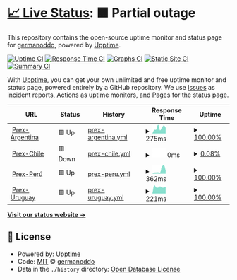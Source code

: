 # [📈 Live Status](https://germanoddo.github.io/webstatus): <!--live status--> **🟧 Partial outage**

This repository contains the open-source uptime monitor and status page for [germanoddo](https://germanoddo.github.io/webstatus), powered by [Upptime](https://github.com/upptime/upptime).

[![Uptime CI](https://github.com/germanoddo/webstatus/workflows/Uptime%20CI/badge.svg)](https://github.com/germanoddo/webstatus/actions?query=workflow%3A%22Uptime+CI%22)
[![Response Time CI](https://github.com/germanoddo/webstatus/workflows/Response%20Time%20CI/badge.svg)](https://github.com/germanoddo/webstatus/actions?query=workflow%3A%22Response+Time+CI%22)
[![Graphs CI](https://github.com/germanoddo/webstatus/workflows/Graphs%20CI/badge.svg)](https://github.com/germanoddo/webstatus/actions?query=workflow%3A%22Graphs+CI%22)
[![Static Site CI](https://github.com/germanoddo/webstatus/workflows/Static%20Site%20CI/badge.svg)](https://github.com/germanoddo/webstatus/actions?query=workflow%3A%22Static+Site+CI%22)
[![Summary CI](https://github.com/germanoddo/webstatus/workflows/Summary%20CI/badge.svg)](https://github.com/germanoddo/webstatus/actions?query=workflow%3A%22Summary+CI%22)

With [Upptime](https://upptime.js.org), you can get your own unlimited and free uptime monitor and status page, powered entirely by a GitHub repository. We use [Issues](https://github.com/germanoddo/webstatus/issues) as incident reports, [Actions](https://github.com/germanoddo/webstatus/actions) as uptime monitors, and [Pages](https://germanoddo.github.io/webstatus) for the status page.

<!--start: status pages-->
<!-- This summary is generated by Upptime (https://github.com/upptime/upptime) -->
<!-- Do not edit this manually, your changes will be overwritten -->
<!-- prettier-ignore -->
| URL | Status | History | Response Time | Uptime |
| --- | ------ | ------- | ------------- | ------ |
| <img alt="" src="https://www.prexcard.com.ar/assets/img/2020/favicon/favicon-32.png" height="13"> [Prex-Argentina](https://www.prexcard.com.ar) | 🟩 Up | [prex-argentina.yml](https://github.com/germanoddo/webstatus/commits/HEAD/history/prex-argentina.yml) | <details><summary><img alt="Response time graph" src="./graphs/prex-argentina/response-time-week.png" height="20"> 275ms</summary><br><a href="https://webstatus.prexcard.com/history/prex-argentina"><img alt="Response time 275" src="https://img.shields.io/endpoint?url=https%3A%2F%2Fraw.githubusercontent.com%2Fgermanoddo%2Fwebstatus%2FHEAD%2Fapi%2Fprex-argentina%2Fresponse-time.json"></a><br><a href="https://webstatus.prexcard.com/history/prex-argentina"><img alt="24-hour response time 275" src="https://img.shields.io/endpoint?url=https%3A%2F%2Fraw.githubusercontent.com%2Fgermanoddo%2Fwebstatus%2FHEAD%2Fapi%2Fprex-argentina%2Fresponse-time-day.json"></a><br><a href="https://webstatus.prexcard.com/history/prex-argentina"><img alt="7-day response time 275" src="https://img.shields.io/endpoint?url=https%3A%2F%2Fraw.githubusercontent.com%2Fgermanoddo%2Fwebstatus%2FHEAD%2Fapi%2Fprex-argentina%2Fresponse-time-week.json"></a><br><a href="https://webstatus.prexcard.com/history/prex-argentina"><img alt="30-day response time 275" src="https://img.shields.io/endpoint?url=https%3A%2F%2Fraw.githubusercontent.com%2Fgermanoddo%2Fwebstatus%2FHEAD%2Fapi%2Fprex-argentina%2Fresponse-time-month.json"></a><br><a href="https://webstatus.prexcard.com/history/prex-argentina"><img alt="1-year response time 275" src="https://img.shields.io/endpoint?url=https%3A%2F%2Fraw.githubusercontent.com%2Fgermanoddo%2Fwebstatus%2FHEAD%2Fapi%2Fprex-argentina%2Fresponse-time-year.json"></a></details> | <details><summary><a href="https://webstatus.prexcard.com/history/prex-argentina">100.00%</a></summary><a href="https://webstatus.prexcard.com/history/prex-argentina"><img alt="All-time uptime 100.00%" src="https://img.shields.io/endpoint?url=https%3A%2F%2Fraw.githubusercontent.com%2Fgermanoddo%2Fwebstatus%2FHEAD%2Fapi%2Fprex-argentina%2Fuptime.json"></a><br><a href="https://webstatus.prexcard.com/history/prex-argentina"><img alt="24-hour uptime 100.00%" src="https://img.shields.io/endpoint?url=https%3A%2F%2Fraw.githubusercontent.com%2Fgermanoddo%2Fwebstatus%2FHEAD%2Fapi%2Fprex-argentina%2Fuptime-day.json"></a><br><a href="https://webstatus.prexcard.com/history/prex-argentina"><img alt="7-day uptime 100.00%" src="https://img.shields.io/endpoint?url=https%3A%2F%2Fraw.githubusercontent.com%2Fgermanoddo%2Fwebstatus%2FHEAD%2Fapi%2Fprex-argentina%2Fuptime-week.json"></a><br><a href="https://webstatus.prexcard.com/history/prex-argentina"><img alt="30-day uptime 100.00%" src="https://img.shields.io/endpoint?url=https%3A%2F%2Fraw.githubusercontent.com%2Fgermanoddo%2Fwebstatus%2FHEAD%2Fapi%2Fprex-argentina%2Fuptime-month.json"></a><br><a href="https://webstatus.prexcard.com/history/prex-argentina"><img alt="1-year uptime 100.00%" src="https://img.shields.io/endpoint?url=https%3A%2F%2Fraw.githubusercontent.com%2Fgermanoddo%2Fwebstatus%2FHEAD%2Fapi%2Fprex-argentina%2Fuptime-year.json"></a></details>
| <img alt="" src="https://pub-app-s3-prexpe.s3.sa-east-1.amazonaws.com/web_assets/img/favicon/favicon-32.png" height="13"> [Prex-Chile](https://prexcard.cl/) | 🟥 Down | [prex-chile.yml](https://github.com/germanoddo/webstatus/commits/HEAD/history/prex-chile.yml) | <details><summary><img alt="Response time graph" src="./graphs/prex-chile/response-time-week.png" height="20"> 0ms</summary><br><a href="https://webstatus.prexcard.com/history/prex-chile"><img alt="Response time 0" src="https://img.shields.io/endpoint?url=https%3A%2F%2Fraw.githubusercontent.com%2Fgermanoddo%2Fwebstatus%2FHEAD%2Fapi%2Fprex-chile%2Fresponse-time.json"></a><br><a href="https://webstatus.prexcard.com/history/prex-chile"><img alt="24-hour response time 0" src="https://img.shields.io/endpoint?url=https%3A%2F%2Fraw.githubusercontent.com%2Fgermanoddo%2Fwebstatus%2FHEAD%2Fapi%2Fprex-chile%2Fresponse-time-day.json"></a><br><a href="https://webstatus.prexcard.com/history/prex-chile"><img alt="7-day response time 0" src="https://img.shields.io/endpoint?url=https%3A%2F%2Fraw.githubusercontent.com%2Fgermanoddo%2Fwebstatus%2FHEAD%2Fapi%2Fprex-chile%2Fresponse-time-week.json"></a><br><a href="https://webstatus.prexcard.com/history/prex-chile"><img alt="30-day response time 0" src="https://img.shields.io/endpoint?url=https%3A%2F%2Fraw.githubusercontent.com%2Fgermanoddo%2Fwebstatus%2FHEAD%2Fapi%2Fprex-chile%2Fresponse-time-month.json"></a><br><a href="https://webstatus.prexcard.com/history/prex-chile"><img alt="1-year response time 0" src="https://img.shields.io/endpoint?url=https%3A%2F%2Fraw.githubusercontent.com%2Fgermanoddo%2Fwebstatus%2FHEAD%2Fapi%2Fprex-chile%2Fresponse-time-year.json"></a></details> | <details><summary><a href="https://webstatus.prexcard.com/history/prex-chile">0.08%</a></summary><a href="https://webstatus.prexcard.com/history/prex-chile"><img alt="All-time uptime 0.08%" src="https://img.shields.io/endpoint?url=https%3A%2F%2Fraw.githubusercontent.com%2Fgermanoddo%2Fwebstatus%2FHEAD%2Fapi%2Fprex-chile%2Fuptime.json"></a><br><a href="https://webstatus.prexcard.com/history/prex-chile"><img alt="24-hour uptime 0.08%" src="https://img.shields.io/endpoint?url=https%3A%2F%2Fraw.githubusercontent.com%2Fgermanoddo%2Fwebstatus%2FHEAD%2Fapi%2Fprex-chile%2Fuptime-day.json"></a><br><a href="https://webstatus.prexcard.com/history/prex-chile"><img alt="7-day uptime 0.08%" src="https://img.shields.io/endpoint?url=https%3A%2F%2Fraw.githubusercontent.com%2Fgermanoddo%2Fwebstatus%2FHEAD%2Fapi%2Fprex-chile%2Fuptime-week.json"></a><br><a href="https://webstatus.prexcard.com/history/prex-chile"><img alt="30-day uptime 0.08%" src="https://img.shields.io/endpoint?url=https%3A%2F%2Fraw.githubusercontent.com%2Fgermanoddo%2Fwebstatus%2FHEAD%2Fapi%2Fprex-chile%2Fuptime-month.json"></a><br><a href="https://webstatus.prexcard.com/history/prex-chile"><img alt="1-year uptime 0.08%" src="https://img.shields.io/endpoint?url=https%3A%2F%2Fraw.githubusercontent.com%2Fgermanoddo%2Fwebstatus%2FHEAD%2Fapi%2Fprex-chile%2Fuptime-year.json"></a></details>
| <img alt="" src="https://pub-app-s3-prexpe.s3.sa-east-1.amazonaws.com/web_assets/img/favicon/favicon-32.png" height="13"> [Prex-Perú](https://www.prex.com.pe) | 🟩 Up | [prex-peru.yml](https://github.com/germanoddo/webstatus/commits/HEAD/history/prex-peru.yml) | <details><summary><img alt="Response time graph" src="./graphs/prex-peru/response-time-week.png" height="20"> 362ms</summary><br><a href="https://webstatus.prexcard.com/history/prex-peru"><img alt="Response time 362" src="https://img.shields.io/endpoint?url=https%3A%2F%2Fraw.githubusercontent.com%2Fgermanoddo%2Fwebstatus%2FHEAD%2Fapi%2Fprex-peru%2Fresponse-time.json"></a><br><a href="https://webstatus.prexcard.com/history/prex-peru"><img alt="24-hour response time 362" src="https://img.shields.io/endpoint?url=https%3A%2F%2Fraw.githubusercontent.com%2Fgermanoddo%2Fwebstatus%2FHEAD%2Fapi%2Fprex-peru%2Fresponse-time-day.json"></a><br><a href="https://webstatus.prexcard.com/history/prex-peru"><img alt="7-day response time 362" src="https://img.shields.io/endpoint?url=https%3A%2F%2Fraw.githubusercontent.com%2Fgermanoddo%2Fwebstatus%2FHEAD%2Fapi%2Fprex-peru%2Fresponse-time-week.json"></a><br><a href="https://webstatus.prexcard.com/history/prex-peru"><img alt="30-day response time 362" src="https://img.shields.io/endpoint?url=https%3A%2F%2Fraw.githubusercontent.com%2Fgermanoddo%2Fwebstatus%2FHEAD%2Fapi%2Fprex-peru%2Fresponse-time-month.json"></a><br><a href="https://webstatus.prexcard.com/history/prex-peru"><img alt="1-year response time 362" src="https://img.shields.io/endpoint?url=https%3A%2F%2Fraw.githubusercontent.com%2Fgermanoddo%2Fwebstatus%2FHEAD%2Fapi%2Fprex-peru%2Fresponse-time-year.json"></a></details> | <details><summary><a href="https://webstatus.prexcard.com/history/prex-peru">100.00%</a></summary><a href="https://webstatus.prexcard.com/history/prex-peru"><img alt="All-time uptime 100.00%" src="https://img.shields.io/endpoint?url=https%3A%2F%2Fraw.githubusercontent.com%2Fgermanoddo%2Fwebstatus%2FHEAD%2Fapi%2Fprex-peru%2Fuptime.json"></a><br><a href="https://webstatus.prexcard.com/history/prex-peru"><img alt="24-hour uptime 100.00%" src="https://img.shields.io/endpoint?url=https%3A%2F%2Fraw.githubusercontent.com%2Fgermanoddo%2Fwebstatus%2FHEAD%2Fapi%2Fprex-peru%2Fuptime-day.json"></a><br><a href="https://webstatus.prexcard.com/history/prex-peru"><img alt="7-day uptime 100.00%" src="https://img.shields.io/endpoint?url=https%3A%2F%2Fraw.githubusercontent.com%2Fgermanoddo%2Fwebstatus%2FHEAD%2Fapi%2Fprex-peru%2Fuptime-week.json"></a><br><a href="https://webstatus.prexcard.com/history/prex-peru"><img alt="30-day uptime 100.00%" src="https://img.shields.io/endpoint?url=https%3A%2F%2Fraw.githubusercontent.com%2Fgermanoddo%2Fwebstatus%2FHEAD%2Fapi%2Fprex-peru%2Fuptime-month.json"></a><br><a href="https://webstatus.prexcard.com/history/prex-peru"><img alt="1-year uptime 100.00%" src="https://img.shields.io/endpoint?url=https%3A%2F%2Fraw.githubusercontent.com%2Fgermanoddo%2Fwebstatus%2FHEAD%2Fapi%2Fprex-peru%2Fuptime-year.json"></a></details>
| <img alt="" src="https://de2aqb3kqoyo2.cloudfront.net/public/includes/assets/favicon.ico" height="13"> [Prex-Uruguay](https://www.prexcard.com) | 🟩 Up | [prex-uruguay.yml](https://github.com/germanoddo/webstatus/commits/HEAD/history/prex-uruguay.yml) | <details><summary><img alt="Response time graph" src="./graphs/prex-uruguay/response-time-week.png" height="20"> 221ms</summary><br><a href="https://webstatus.prexcard.com/history/prex-uruguay"><img alt="Response time 221" src="https://img.shields.io/endpoint?url=https%3A%2F%2Fraw.githubusercontent.com%2Fgermanoddo%2Fwebstatus%2FHEAD%2Fapi%2Fprex-uruguay%2Fresponse-time.json"></a><br><a href="https://webstatus.prexcard.com/history/prex-uruguay"><img alt="24-hour response time 221" src="https://img.shields.io/endpoint?url=https%3A%2F%2Fraw.githubusercontent.com%2Fgermanoddo%2Fwebstatus%2FHEAD%2Fapi%2Fprex-uruguay%2Fresponse-time-day.json"></a><br><a href="https://webstatus.prexcard.com/history/prex-uruguay"><img alt="7-day response time 221" src="https://img.shields.io/endpoint?url=https%3A%2F%2Fraw.githubusercontent.com%2Fgermanoddo%2Fwebstatus%2FHEAD%2Fapi%2Fprex-uruguay%2Fresponse-time-week.json"></a><br><a href="https://webstatus.prexcard.com/history/prex-uruguay"><img alt="30-day response time 221" src="https://img.shields.io/endpoint?url=https%3A%2F%2Fraw.githubusercontent.com%2Fgermanoddo%2Fwebstatus%2FHEAD%2Fapi%2Fprex-uruguay%2Fresponse-time-month.json"></a><br><a href="https://webstatus.prexcard.com/history/prex-uruguay"><img alt="1-year response time 221" src="https://img.shields.io/endpoint?url=https%3A%2F%2Fraw.githubusercontent.com%2Fgermanoddo%2Fwebstatus%2FHEAD%2Fapi%2Fprex-uruguay%2Fresponse-time-year.json"></a></details> | <details><summary><a href="https://webstatus.prexcard.com/history/prex-uruguay">100.00%</a></summary><a href="https://webstatus.prexcard.com/history/prex-uruguay"><img alt="All-time uptime 100.00%" src="https://img.shields.io/endpoint?url=https%3A%2F%2Fraw.githubusercontent.com%2Fgermanoddo%2Fwebstatus%2FHEAD%2Fapi%2Fprex-uruguay%2Fuptime.json"></a><br><a href="https://webstatus.prexcard.com/history/prex-uruguay"><img alt="24-hour uptime 100.00%" src="https://img.shields.io/endpoint?url=https%3A%2F%2Fraw.githubusercontent.com%2Fgermanoddo%2Fwebstatus%2FHEAD%2Fapi%2Fprex-uruguay%2Fuptime-day.json"></a><br><a href="https://webstatus.prexcard.com/history/prex-uruguay"><img alt="7-day uptime 100.00%" src="https://img.shields.io/endpoint?url=https%3A%2F%2Fraw.githubusercontent.com%2Fgermanoddo%2Fwebstatus%2FHEAD%2Fapi%2Fprex-uruguay%2Fuptime-week.json"></a><br><a href="https://webstatus.prexcard.com/history/prex-uruguay"><img alt="30-day uptime 100.00%" src="https://img.shields.io/endpoint?url=https%3A%2F%2Fraw.githubusercontent.com%2Fgermanoddo%2Fwebstatus%2FHEAD%2Fapi%2Fprex-uruguay%2Fuptime-month.json"></a><br><a href="https://webstatus.prexcard.com/history/prex-uruguay"><img alt="1-year uptime 100.00%" src="https://img.shields.io/endpoint?url=https%3A%2F%2Fraw.githubusercontent.com%2Fgermanoddo%2Fwebstatus%2FHEAD%2Fapi%2Fprex-uruguay%2Fuptime-year.json"></a></details>

<!--end: status pages-->

[**Visit our status website →**](https://germanoddo.github.io/webstatus)

## 📄 License

- Powered by: [Upptime](https://github.com/upptime/upptime)
- Code: [MIT](./LICENSE) © [germanoddo](https://germanoddo.github.io/webstatus)
- Data in the `./history` directory: [Open Database License](https://opendatacommons.org/licenses/odbl/1-0/)
